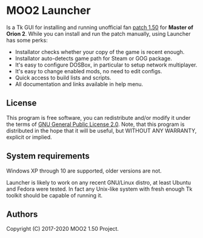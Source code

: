 MOO2 Launcher
=============

Is a Tk GUI for installing and running unofficial fan
[patch 1.50](https://moo2mod.com) for **Master of Orion 2**.
While you can install and run the patch manually, using Launcher has some perks:

- Installator checks whether your copy of the game is recent enough.
- Installator auto-detects game path for Steam or GOG package.
- It's easy to configure DOSBox, in particular to setup network multiplayer.
- It's easy to change enabled mods, no need to edit configs.
- Quick access to build lists and scripts.
- All documentation and links available in help menu.

License
-------

This program is free software, you can redistribute and/or modify it under the
terms of [GNU General Public License 2.0](LICENSE).  Note, that this program is
distributed in the hope that it will be useful, but WITHOUT ANY WARRANTY,
explicit or implied.

System requirements
-------------------

Windows XP through 10 are supported, older versions are not.

Launcher is likely to work on any recent GNU/Linux distro, at least Ubuntu and
Fedora were tested. In fact any Unix-like system with fresh enough Tk toolkit
should be capable of running it.

Authors
-------

Copyright (C) 2017-2020 MOO2 1.50 Project.

